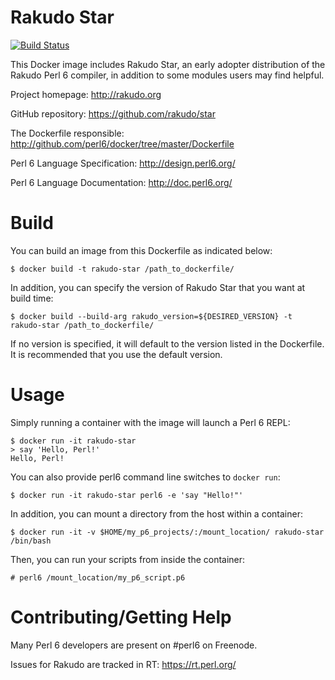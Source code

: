 # Rakudo Star

[![Build Status](https://travis-ci.org/perl6/docker.svg?branch=master)](https://travis-ci.org/perl6/docker)

This Docker image includes Rakudo Star, an early adopter distribution of the Rakudo Perl 6 compiler, in addition
to some modules users may find helpful.

Project homepage: http://rakudo.org

GitHub repository: https://github.com/rakudo/star

The Dockerfile responsible: http://github.com/perl6/docker/tree/master/Dockerfile

Perl 6 Language Specification: http://design.perl6.org/

Perl 6 Language Documentation: http://doc.perl6.org/

# Build

You can build an image from this Dockerfile as indicated below:

    $ docker build -t rakudo-star /path_to_dockerfile/

In addition, you can specify the version of Rakudo Star that you want at build time:

    $ docker build --build-arg rakudo_version=${DESIRED_VERSION} -t rakudo-star /path_to_dockerfile/

If no version is specified, it will default to the version listed in the Dockerfile. It is recommended that
you use the default version.

# Usage

Simply running a container with the image will launch a Perl 6 REPL:

    $ docker run -it rakudo-star
    > say 'Hello, Perl!'
    Hello, Perl!

You can also provide perl6 command line switches to `docker run`:

    $ docker run -it rakudo-star perl6 -e 'say "Hello!"'

In addition, you can mount a directory from the host within a container:

    $ docker run -it -v $HOME/my_p6_projects/:/mount_location/ rakudo-star /bin/bash

Then, you can run your scripts from inside the container:

    # perl6 /mount_location/my_p6_script.p6

# Contributing/Getting Help

Many Perl 6 developers are present on #perl6 on Freenode.

Issues for Rakudo are tracked in RT: https://rt.perl.org/
